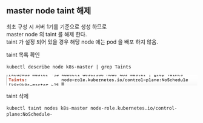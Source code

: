 ## master node taint 해제
최초 구성 시 서버 1기를 기준으로 생성 하므로  
master node 의 taint 를 해제 한다.  
taint 가 설정 되어 있을 경우 해당 node 에는 pod 을 배포 하지 않음.

taint 목록 확인
```shell
kubectl describe node k8s-master | grep Taints
```
![](./img/Screenshot%202023-04-16%20at%206.48.41%20PM.png)

taint 삭제
```shell
kubectl taint nodes k8s-master node-role.kubernetes.io/control-plane:NoSchedule-
```
